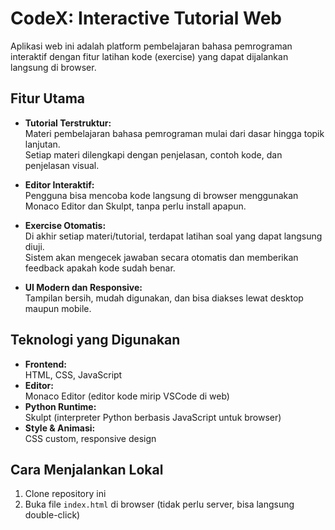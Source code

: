 # CodeX: Interactive Tutorial Web

Aplikasi web ini adalah platform pembelajaran bahasa pemrograman interaktif dengan fitur latihan kode (exercise) yang dapat dijalankan langsung di browser.

## Fitur Utama

- **Tutorial Terstruktur:**  
  Materi pembelajaran bahasa pemrograman mulai dari dasar hingga topik lanjutan.  
  Setiap materi dilengkapi dengan penjelasan, contoh kode, dan penjelasan visual.

- **Editor Interaktif:**  
  Pengguna bisa mencoba kode langsung di browser menggunakan Monaco Editor dan Skulpt, tanpa perlu install apapun.

- **Exercise Otomatis:**  
  Di akhir setiap materi/tutorial, terdapat latihan soal yang dapat langsung diuji.  
  Sistem akan mengecek jawaban secara otomatis dan memberikan feedback apakah kode sudah benar.

- **UI Modern dan Responsive:**  
  Tampilan bersih, mudah digunakan, dan bisa diakses lewat desktop maupun mobile.

## Teknologi yang Digunakan

- **Frontend:**  
  HTML, CSS, JavaScript
- **Editor:**  
  Monaco Editor (editor kode mirip VSCode di web)
- **Python Runtime:**  
  Skulpt (interpreter Python berbasis JavaScript untuk browser)
- **Style & Animasi:**  
  CSS custom, responsive design

## Cara Menjalankan Lokal

1. Clone repository ini
2. Buka file `index.html` di browser (tidak perlu server, bisa langsung double-click)




